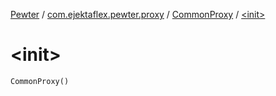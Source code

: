 [Pewter](../../index.md) / [com.ejektaflex.pewter.proxy](../index.md) / [CommonProxy](index.md) / [&lt;init&gt;](./-init-.md)

# &lt;init&gt;

`CommonProxy()`